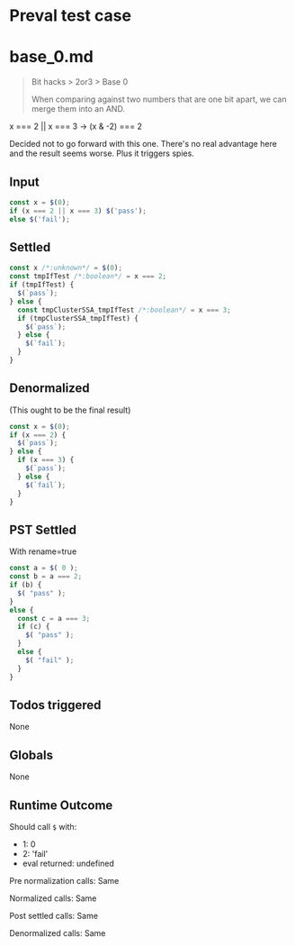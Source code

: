 # Preval test case

# base_0.md

> Bit hacks > 2or3 > Base 0
>
> When comparing against two numbers that are one bit apart, we can merge them into an AND.

x === 2 || x === 3
->
(x & -2) === 2

Decided not to go forward with this one. There's no real advantage here and the result seems worse. Plus it triggers spies.

## Input

`````js filename=intro
const x = $(0);
if (x === 2 || x === 3) $('pass');
else $('fail');
`````


## Settled


`````js filename=intro
const x /*:unknown*/ = $(0);
const tmpIfTest /*:boolean*/ = x === 2;
if (tmpIfTest) {
  $(`pass`);
} else {
  const tmpClusterSSA_tmpIfTest /*:boolean*/ = x === 3;
  if (tmpClusterSSA_tmpIfTest) {
    $(`pass`);
  } else {
    $(`fail`);
  }
}
`````


## Denormalized
(This ought to be the final result)

`````js filename=intro
const x = $(0);
if (x === 2) {
  $(`pass`);
} else {
  if (x === 3) {
    $(`pass`);
  } else {
    $(`fail`);
  }
}
`````


## PST Settled
With rename=true

`````js filename=intro
const a = $( 0 );
const b = a === 2;
if (b) {
  $( "pass" );
}
else {
  const c = a === 3;
  if (c) {
    $( "pass" );
  }
  else {
    $( "fail" );
  }
}
`````


## Todos triggered


None


## Globals


None


## Runtime Outcome


Should call `$` with:
 - 1: 0
 - 2: 'fail'
 - eval returned: undefined

Pre normalization calls: Same

Normalized calls: Same

Post settled calls: Same

Denormalized calls: Same
